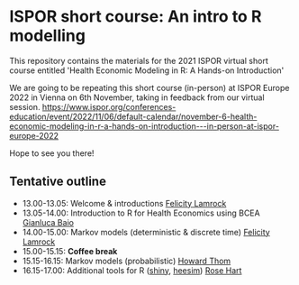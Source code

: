 # ISPOR short course: An intro to R modelling
 
This repository contains the materials for the 2021 ISPOR virtual short course entitled 'Health Economic Modeling in R: A Hands-on Introduction'

We are going to be repeating this short course (in-person) at ISPOR Europe 2022 in Vienna on 6th November, taking in feedback from our virtual session. 
<a href="https://www.ispor.org/conferences-education/event/2022/11/06/default-calendar/november-6-health-economic-modeling-in-r-a-hands-on-introduction---in-person-at-ispor-europe-2022" target="_blank">https://www.ispor.org/conferences-education/event/2022/11/06/default-calendar/november-6-health-economic-modeling-in-r-a-hands-on-introduction---in-person-at-ispor-europe-2022</a>

Hope to see you there!

## **Tentative** outline

- 13.00-13.05: Welcome & introductions [Felicity Lamrock](https://pure.qub.ac.uk/en/persons/felicity-lamrock)
- 13.05-14.00: Introduction to R for Health Economics using BCEA [Gianluca Baio](https://gianluca.statistica.it)
- 14.00-15.00: Markov models (deterministic & discrete time) [Felicity Lamrock](https://pure.qub.ac.uk/en/persons/felicity-lamrock)
- 15.00-15.15: **Coffee break**
- 15.15-16.15: Markov models (probabilistic) [Howard Thom](https://www.bristol.ac.uk/people/person/Howard-Thom-7d5ace0c-a4eb-4fa0-8c0b-37dc141c0e9f/)
- 16.15-17.00: Additional tools for R ([shiny](https://shiny.rstudio.com/), [heesim](https://hesim-dev.github.io/hesim/)) [Rose Hart](https://github.com/rhart1)

